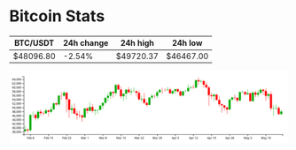 # Bitcoin Stats

BTC/USDT|24h change|24h high|24h low|
|---|---|---|---|
|$48096.80|-2.54%|$49720.37|$46467.00|

<img src="./chart.svg">
